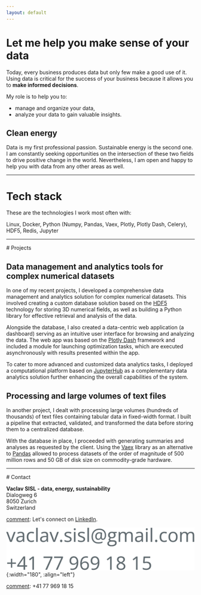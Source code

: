 ```yaml
---
layout: default
---
```


# Let me help you make sense of your data

Today, every business produces data but only few make a good use of it. Using data is critical for the success of your business because it allows you to **make informed decisions**. 

My role is to help you to: 
- manage and organize your data,
- analyze your data to gain valuable insights.

## Clean energy

Data is my first professional passion. Sustainable energy is the second one. I am constantly seeking opportunities on the intersection of these two fields to drive positive change in the world. Nevertheless, I am open and happy to help you with data from any other areas as well.

------------------------------------------------------------------------------------------------------------

# Tech stack

These are the technologies I work most often with:

Linux, Docker, Python (Numpy, Pandas, Vaex, Plotly, Plotly Dash, Celery), HDF5, Redis, Jupyter


------------------------------------------------------------------------------------------------------------
<a id="projects">
# Projects

## Data management and analytics tools for complex numerical datasets

In one of my recent projects, I developed a comprehensive data management and analytics solution for complex numerical datasets. This involved creating a custom database solution based on the [HDF5](https://www.hdfgroup.org/solutions/hdf5/) technology for storing 3D numerical fields, as well as building a Python library for effective retrieval and analysis of the data.

Alongside the database, I also created a data-centric web application (a dashboard) serving as an intuitive user interface for browsing and analyzing the data. The web app was based on the [Plotly Dash](https://plotly.com/dash/) framework and included a module for launching optimization tasks, which are executed asynchronously with results presented within the app.

To cater to more advanced and customized data analytics tasks, I deployed a computational platform based on [JupyterHub](https://jupyter.org/hub) as a complementary data analytics solution further enhancing the overall capabilities of the system.

## Processing and large volumes of text files

In another project, I dealt with processing large volumes (hundreds of thousands) of text files containing tabular data in fixed-width format. I built a pipeline that extracted, validated, and transformed the data before storing them to a centralized database. 

With the database in place, I proceeded with generating summaries and analyses as requested by the client. Using the [Vaex](https://vaex.io/) library as an alternative to [Pandas](https://pandas.pydata.org/) allowed to process datasets of the order of magnitude of 500 million rows and 50 GB of disk size on commodity-grade hardware.

------------------------------------------------------------------------------------------------------------
<a id="contact">
# Contact 

**Vaclav SISL - data, energy, sustainability**\
Dialogweg 6\
8050 Zurich\
Switzerland

[comment]: Let's connect on [LinkedIn](https://ch.linkedin.com/in/vaclav-sisl).

![me](me.png){:width="180", :align="left"}

[comment]: vaclav.sisl@gmail.com\
[comment]: +41 77 969 18 15


